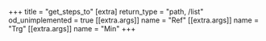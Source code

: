 +++
title = "get_steps_to"
[extra]
return_type = "path, /list"
od_unimplemented = true
[[extra.args]]
name = "Ref"
[[extra.args]]
name = "Trg"
[[extra.args]]
name = "Min"
+++